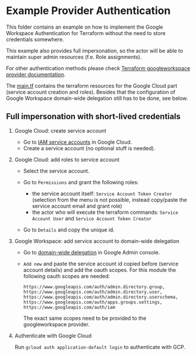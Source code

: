 # Example Provider Authentication

This folder contains an example on how to implement the Google Workspace Authentication for Terraform without the need to store credentials somewhere.

This example also provides full impersonation, so the actor will be able to maintain super admin resources (f.e. Role assignments).

For other authentication methods please check [Terraform googleworkspace provider documentation](https://registry.terraform.io/providers/hashicorp/googleworkspace/latest/docs#authorization).

The [main.tf](main.tf) contains the terraform resources for the Google Cloud part (service account creation and roles). Besides that the configuration of Google Workspace domain-wide delegation still has to be done, see below.

## Full impersonation with short-lived credentials

1. Google Cloud: create service account

   - Go to [IAM service accounts](https://console.developers.google.com/iam-admin/serviceaccounts) in Google Cloud.
   - Create a service account (no optional stuff is needed).

2. Google Cloud: add roles to service account

   - Select the service account.
   - Go to `Permissions` and grant the following roles:

     - the service account itself: `Service Account Token Creator` (selection from the menu is not possible, instead copy/paste the service account email and grant role)
     - the actor who will execute the terraform commands: `Service Account User` and `Service Account Token Creator`

   - Go to `Details` and copy the unique id.

3. Google Workspace: add service account to domain-wide delegation

   - Go to [domain-wide delegation](https://admin.google.com/ac/owl/domainwidedelegation) in Google Admin console.

   - `Add new` and paste the service account id copied before (service account details) and add the oauth scopes. For this module the following oauth scopes are needed:

     ```console
     https://www.googleapis.com/auth/admin.directory.group,
     https://www.googleapis.com/auth/admin.directory.user,
     https://www.googleapis.com/auth/admin.directory.userschema,
     https://www.googleapis.com/auth/apps.groups.settings,
     https://www.googleapis.com/auth/iam
     ```

     The exact same scopes need to be provided to the googleworkspace provider.

4. Authenticate with Google Cloud

   Run `gcloud auth application-default login` to authenticate with GCP.
